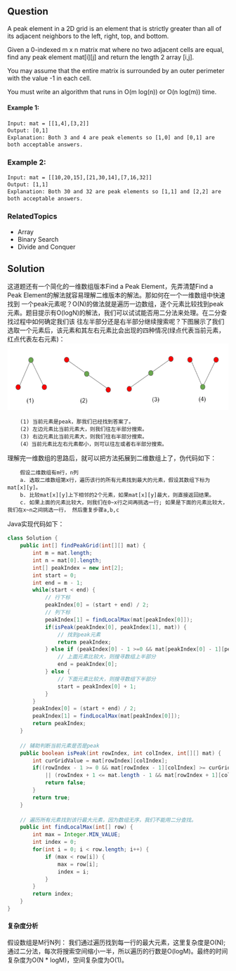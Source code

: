 ## Question
A peak element in a 2D grid is an element that is strictly greater than all of its adjacent neighbors to the left, right, top, and bottom.

Given a 0-indexed m x n matrix mat where no two adjacent cells are equal, find any peak element mat[i][j] and return the length 2 array [i,j].

You may assume that the entire matrix is surrounded by an outer perimeter with the value -1 in each cell.

You must write an algorithm that runs in O(m log(n)) or O(n log(m)) time.

#### Example 1:
```text
Input: mat = [[1,4],[3,2]]
Output: [0,1]
Explanation: Both 3 and 4 are peak elements so [1,0] and [0,1] are both acceptable answers.
```

### Example 2:
```text
Input: mat = [[10,20,15],[21,30,14],[7,16,32]]
Output: [1,1]
Explanation: Both 30 and 32 are peak elements so [1,1] and [2,2] are both acceptable answers.
```

### RelatedTopics

* Array
* Binary Search
* Divide and Conquer

## Solution 

这道题还有一个简化的一维数组版本Find a Peak Element，先弄清楚Find a Peak Element的解法就容易理解二维版本的解法。那如何在一个一维数组中快速找到
一个peak元素呢？O(N)的做法就是遍历一边数组，逐个元素比较找到peak元素。题目提示有O(logN)的解法，我们可以试试能否用二分法来处理。在二分查找过程中如何确定我们该
往左半部分还是右半部分继续搜索呢？下图展示了我们选取一个元素后，该元素和其左右元素比会出现的四种情况(绿点代表当前元素，红点代表左右元素)：
![](https://github.com/codyke/LeetcodeSolution/raw/main/images/1901-1.png)
```text
    (1) 当前元素是peak，那我们已经找到答案了。
    (2) 左边元素比当前元素大，则我们往左半部分搜索。
    (3) 右边元素比当前元素大，则我们往右半部分搜索。
    (4）当前元素比左右元素都小，则可以往左或者右半部分搜索。
```

理解完一维数组的思路后，就可以把方法拓展到二维数组上了，伪代码如下： 
```text
    假设二维数组有m行，n列
    a. 选取二维数组第x行，遍历该行的所有元素找到最大的元素，假设其数组下标为mat[x][y]。
    b. 比较mat[x][y]上下相邻的2个元素，如果mat[x][y]最大，则直接返回结果。
    c. 如果上面的元素比较大，则我们在0~x行之间再挑选一行; 如果是下面的元素比较大，我们在x~n之间挑选一行， 然后重复步骤a,b,c
```

Java实现代码如下：
```java
class Solution {
    public int[] findPeakGrid(int[][] mat) {
        int m = mat.length;
        int n = mat[0].length;
        int[] peakIndex = new int[2];
        int start = 0;
        int end = m - 1;
        while(start < end) {
            // 行下标
            peakIndex[0] = (start + end) / 2;
            // 列下标
            peakIndex[1] = findLocalMax(mat[peakIndex[0]]);
            if(isPeak(peakIndex[0], peakIndex[1], mat)) {
                // 找到peak元素
                return peakIndex;
            } else if (peakIndex[0] - 1 >=0 && mat[peakIndex[0] - 1][peakIndex[1]] >= mat[peakIndex[0]][peakIndex[1]]) {
                // 上面元素比较大，则搜寻数组上半部分
                end = peakIndex[0];
            } else {
                // 下面元素比较大，则搜寻数组下半部分
                start = peakIndex[0] + 1;
            }
        }
        peakIndex[0] = (start + end) / 2;
        peakIndex[1] = findLocalMax(mat[peakIndex[0]]);
        return peakIndex;
    }

    // 辅助判断当前元素是否是peak
    public boolean isPeak(int rowIndex, int colIndex, int[][] mat) {
        int curGridValue = mat[rowIndex][colIndex];
        if((rowIndex - 1 >= 0 && mat[rowIndex - 1][colIndex] >= curGridValue)
            || (rowIndex + 1 <= mat.length - 1 && mat[rowIndex + 1][colIndex] >= curGridValue)) {
            return false;
        }
        return true;
    }

    // 遍历所有元素找到该行最大元素，因为数组无序，我们不能用二分查找。
    public int findLocalMax(int[] row) {
        int max = Integer.MIN_VALUE;
        int index = 0;
        for(int i = 0; i < row.length; i++) {
            if (max < row[i]) {
                max = row[i];
                index = i;
            }
        }
        return index;
    }
}
```

#### 复杂度分析

假设数组是M行N列： 我们通过遍历找到每一行的最大元素，这里复杂度是O(N); 通过二分法，每次将搜索空间缩小一半，所以遍历的行数是O(logM)。最终的时间
复杂度为O(N * logM)，空间复杂度为O(1)。